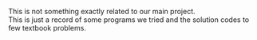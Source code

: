 This is not something exactly related to our main project. <br>
This is just a record of some programs we tried and the solution codes to few textbook problems.
